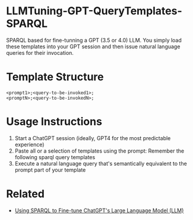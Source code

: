 # LLMTuning-GPT-QueryTemplates-SPARQL
SPARQL based for fine-tunning a GPT (3.5 or 4.0) LLM. You simply load these templates into your GPT session and then issue natural language queries for their invocation.

# Template Structure
```
<prompt1>;<query-to-be-invoked1>;
<promptN>;<query-to-be-invokedN>;
```

# Usage Instructions

1. Start a ChatGPT session (ideally, GPT4 for the most predictable experience)
2. Paste all or a selection of templates using the prompt: Remember the following sparql query templates
3. Execute a natural language query that's semantically equivalent to the prompt part of your template

# Related

* [Using SPARQL to Fine-tune ChatGPT's Large Language Model (LLM)](https://community.openlinksw.com/t/using-sparql-query-templates-to-fine-tune-chatgpts-large-language-model-llm/3842/4)
